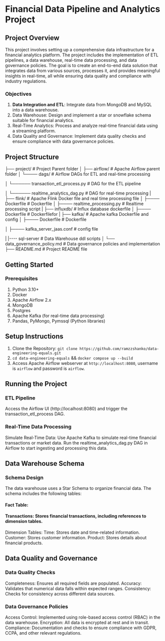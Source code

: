 # Financial Data Pipeline and Analytics Project

## Project Overview

This project involves setting up a comprehensive data infrastructure for a financial analytics platform. The project includes the implementation of ETL pipelines, a data warehouse, real-time data processing, and data governance policies. The goal is to create an end-to-end data solution that integrates data from various sources, processes it, and provides meaningful insights in real-time, all while ensuring data quality and compliance with industry regulations.

### Objectives

1. **Data Integration and ETL**: Integrate data from MongoDB and MySQL into a data warehouse.
2. Data Warehouse: Design and implement a star or snowflake schema suitable for financial analytics.
3. Real-Time Analytics: Process and analyze real-time financial data using a streaming platform.
4. Data Quality and Governance: Implement data quality checks and ensure compliance with data governance policies.

## Project Structure

├── project/                           # Project Parent folder
│   ├── airflow/    # Apache Airflow parent folder
│   └──── dags/       # Airflow DAGs for ETL and real-time processing

│   └────── transaction_etl_process.py      # DAG for the ETL pipeline

│   └────── realtime_analytics_dag.py       # DAG for real-time processing
|    ├── flink/                            # Apache Flink Docker file and real time processing file
│   ├──── Dockerfile           # Dockerfile
│   ├──── realtime_processing.py          # Realtime processing script
|    ├── influxdb/                            # Influx database dockerfile
│   ├──── Dockerfile           # Dockerfilefor 
|    ├── kafka/                            # Apache kafka Dockerfile and config
│   ├──── Dockerfile           # Dockerfile

│   ├──── kafka_server_jaas.conf         # config file

|    |---- sql-server # Data Warehouse ddl scripts
│   └── data_governance_policy.md          # Data governance policies and implementation
├── README.md                       # Project README file


## Getting Started

### Prerequisites

1. Python 3.10+
2. Docker
3. Apache Airflow 2.x
4. MongoDB
5. Postgres
6. Apache Kafka (for real-time data processing)
7. Pandas, PyMongo, Pymssql (Python libraries)

## Setup Instructions

1. Clone the Repository: `git clone https://github.com/ramzzshanko/data-engineering-equals.git`
2. `cd data-engineering-equals` && `docker compose up --build`
3. Access Apache Airflow webserver at `http://localhost:8080`, username is `airflow` and password is `airflow`.

## Running the Project

### ETL Pipeline

Access the Airflow UI (http://localhost:8080) and trigger the transaction_etl_process DAG.

### Real-Time Data Processing

Simulate Real-Time Data:
Use Apache Kafka to simulate real-time financial transactions or market data.
Run the realtime_analytics_dag.py DAG in Airflow to start ingesting and processing this data.


## Data Warehouse Schema

### Schema Design

The data warehouse uses a Star Schema to organize financial data. The schema includes the following tables:

#### Fact Table:

#### Transactions: Stores financial transactions, including references to dimension tables.

Dimension Tables:
Time: Stores date and time-related information.
Customer: Stores customer information.
Product: Stores details about financial products.

## Data Quality and Governance

### Data Quality Checks

Completeness: Ensures all required fields are populated.
Accuracy: Validates that numerical data falls within expected ranges.
Consistency: Checks for consistency across different data sources.

### Data Governance Policies

Access Control: Implemented using role-based access control (RBAC) in the data warehouse.
Encryption: All data is encrypted at rest and in transit.
Compliance: Documentation and checks to ensure compliance with GDPR, CCPA, and other relevant regulations.
